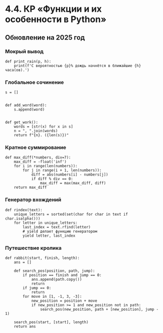 # 4.4. КР «Функции и их особенности в Python»
Обновление на 2025 год
--

### Мокрый вывод
```
def print_rain(p, h):
    print(f'С вероятностью {p}% дождь начнётся в ближайшие {h} часа(ов).')
```

### Глобальное сочинение
```
s = []


def add_word(word):
    s.append(word)


def get_work():
    words = [str(x) for x in s]
    n = ", ".join(words)
    return f"{n}. ({len(s)})"
```

### Кратное суммирование
```
def max_diff(*numbers, div=7):
    max_diff = -float('inf')
    for i in range(len(numbers)):
        for j in range(i + 1, len(numbers)):
            diff = abs(numbers[i] - numbers[j])
            if diff % div == 0:
                max_diff = max(max_diff, diff)
    return max_diff
```

### Генератор вхождений
```
def rindex(text):
    unique_letters = sorted(set(char for char in text if char.isalpha()))
    for letter in unique_letters:
        last_index = text.rfind(letter)
        # yield делает функцию генератором
        yield letter, last_index
```

### Путешествие кролика
```
def rabbit(start, finish, length):
    ans = []

    def search_pos(position, path, jump):
        if position == finish and jump == 0:
            ans.append(path.copy())
            return
        if jump == 0:
            return
        for move in [1, -1, 3, -3]:
            new_position = position + move
            if new_position >= 1 and new_position not in path:
                search_pos(new_position, path + [new_position], jump - 1)

    search_pos(start, [start], length)
    return ans

```